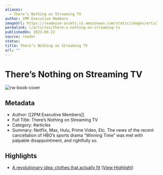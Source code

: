 ```yaml
---
aliases:
  - There’s Nothing on Streaming TV
author: 2PM Executive Members
imageUrl: https://readwise-assets.s3.amazonaws.com/static/images/article4.6bc1851654a0.png
permalink: l/articles/there-s-nothing-on-streaming-tv
publishedOn: 2023-09-22
source: reader
status: 
title: There’s Nothing on Streaming TV
url: ""
---
```

# There’s Nothing on Streaming TV

![rw-book-cover](https://readwise-assets.s3.amazonaws.com/static/images/article4.6bc1851654a0.png)

## Metadata

- Author: [[2PM Executive Members]]
- Full Title: There’s Nothing on Streaming TV
- Category: #articles
- Summary: Netflix, Max, Hulu, Prime Video, Etc. The news of the recent cancellation of HBO’s sports drama “Winning Time” was met with palpable disappointment, and rightfully so.

## Highlights

- [A revolutionary idea: clothes that actually fit](https://2PML.us17.list-manage.com/track/click?u=e5c9ff1dc004212156ddfb8ed&id=de396b49cb&e=b4a0bccc17) ([View Highlight](https://read.readwise.io/read/01hb70w9k50vtt35s5b3dqaj41))
